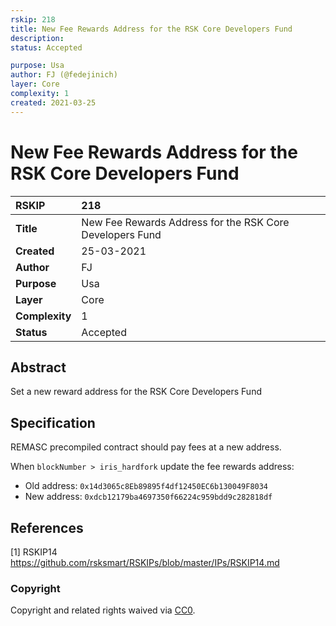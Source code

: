 ```yaml
---
rskip: 218
title: New Fee Rewards Address for the RSK Core Developers Fund
description: 
status: Accepted

purpose: Usa
author: FJ (@fedejinich)
layer: Core
complexity: 1
created: 2021-03-25
---
```

# New Fee Rewards Address for the RSK Core Developers Fund

|RSKIP          |218           |
| :------------ |:-------------|
|**Title**      |New Fee Rewards Address for the RSK Core Developers Fund |
|**Created**    |25-03-2021 |
|**Author**     |FJ |
|**Purpose**    |Usa |
|**Layer**      |Core |
|**Complexity** |1 |
|**Status**     |Accepted |

## Abstract

Set a new reward address for the RSK Core Developers Fund

## Specification

REMASC precompiled contract should pay fees at a new address.

When `blockNumber > iris_hardfork` update the fee rewards address:
- Old address: `0x14d3065c8Eb89895f4df12450EC6b130049F8034`
- New address: `0xdcb12179ba4697350f66224c959bdd9c282818df`

## References

[1] RSKIP14 https://github.com/rsksmart/RSKIPs/blob/master/IPs/RSKIP14.md

### Copyright

Copyright and related rights waived via [CC0](https://creativecommons.org/publicdomain/zero/1.0/).

